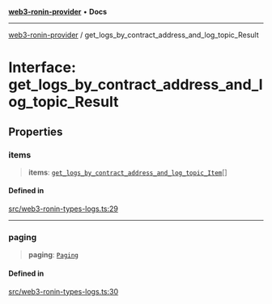 [**web3-ronin-provider**](../README.md) • **Docs**

***

[web3-ronin-provider](../globals.md) / get\_logs\_by\_contract\_address\_and\_log\_topic\_Result

# Interface: get\_logs\_by\_contract\_address\_and\_log\_topic\_Result

## Properties

### items

> **items**: [`get_logs_by_contract_address_and_log_topic_Item`](get_logs_by_contract_address_and_log_topic_Item.md)[]

#### Defined in

[src/web3-ronin-types-logs.ts:29](https://github.com/chuacw/web3-ronin-provider/blob/4a5337409914c1435eb29cf10385b5e91a5e50ae/src/web3-ronin-types-logs.ts#L29)

***

### paging

> **paging**: [`Paging`](Paging.md)

#### Defined in

[src/web3-ronin-types-logs.ts:30](https://github.com/chuacw/web3-ronin-provider/blob/4a5337409914c1435eb29cf10385b5e91a5e50ae/src/web3-ronin-types-logs.ts#L30)
